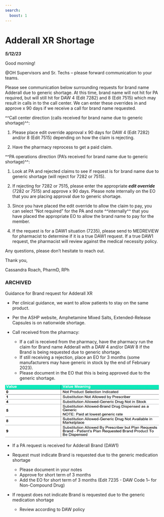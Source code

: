```yaml
---
search:
  boost: 1
---
```


# Adderall XR Shortage

 ***5/12/23***

Good morning!

@OH Supervisors and Sr. Techs – please forward communication to your teams.

Please see communication below surrounding requests for brand name Adderall due to generic shortage. At this time, brand name will not hit for PA required, but will still hit for DAW 4 (Edit 7282) and 8 (Edit 7515) which may result in calls in to the call center. We can enter these overrides in and approve x 90 days if we receive a call for brand name requested.

^^Call center direction (calls received for brand name due to generic shortage)^^:

1. Please place edit override approval x 90 days for DAW 4 (Edit 7282) and/or 8 (Edit 7515) depending on how the claim is rejecting.

2. Have the pharmacy reprocess to get a paid claim.

^^PA operations direction (PA’s received for brand name due to generic shortage)^^:

1. Look at PA and rejected claims to see if request is for brand name due to generic shortage (will reject for 7282 or 7515).

2. If rejecting for 7282 or 7515, please enter the appropriate ***edit override*** (7282 or 7515) and approve x 90 days. Please note internally on the EO that you are placing approval due to generic shortage.

3. Since you have placed the edit override to allow the claim to pay, you can select “Not required” for the PA and note ^^internally^^ that you have placed the appropriate EO to allow the brand name to pay for the member.

4. If the request is for a DAW1 situation (7235), please send to MEDREVIEW for pharmacist to determine if it is a true DAW1 request. If a true DAW1 request, the pharmacist will review against the medical necessity policy.

Any questions, please don’t hesitate to reach out.

Thank you,

Cassandra Roach, PharmD, RPh

### ARCHIVED

Guidance for Brand request for Adderall XR
 
- Per clinical guidance, we want to allow patients to stay on the same product.
- Per the ASHP website, Amphetamine Mixed Salts, Extended-Release Capsules is on nationwide shortage. 
- Call received from the pharmacy:
 
	- If a call is received from the pharmacy, have the pharmacy run the claim for Brand name Adderall with a DAW 4 and/or DAW 8 if the Brand is being requested due to generic shortage.
	- If still receiving a rejection, place an EO for 3 months (some manufacturers may have generic in stock by the end of February 2023).
	- Please document in the EO that this is being approved due to the generic shortage.
 
![Alt text](../../../img/Pharmacist_Reference_Guide_Attachments/Adderall.gif)
 
- If a PA request is received for Adderall Brand (DAW1)
 
- Request must indicate Brand is requested due to the generic medication shortage
	- Please document in your notes
	- Approve for short term of 3 months			
	- Add the EO for short term of 3 months (Edit 7235 - DAW Code 1– for Non-Compound Drug)
	 
- If request does not indicate Brand is requested due to the generic medication shortage
	- Review according to DAW policy
